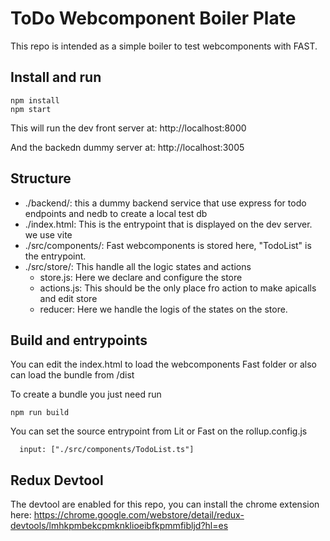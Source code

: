 # ToDo Webcomponent Boiler Plate

This repo is intended as a simple boiler to test webcomponents with FAST.

## Install and run

```
npm install
npm start
```

This will run the dev front server at:
http://localhost:8000

And the backedn dummy server at:
http://localhost:3005

## Structure

- ./backend/: this a dummy backend service that use express for todo endpoints and nedb to create a local test db
- ./index.html: This is the entrypoint that is displayed on the dev server. we use vite
- ./src/components/: Fast webcomponents is stored here, "TodoList" is the entrypoint.
- ./src/store/: This handle all the logic states and actions
  - store.js: Here we declare and configure the store
  - actions.js: This should be the only place fro action to make apicalls and edit store
  - reducer: Here we handle the logis of the states on the store.

## Build and entrypoints

You can edit the index.html to load the webcomponents Fast folder or also can load the bundle from /dist

<script type="module" src="./src/componentsLit/TodoList.ts"></script>

To create a bundle you just need run

```
npm run build
```

You can set the source entrypoint from Lit or Fast on the rollup.config.js

```
  input: ["./src/components/TodoList.ts"]
```

## Redux Devtool

The devtool are enabled for this repo, you can install the chrome extension here:
https://chrome.google.com/webstore/detail/redux-devtools/lmhkpmbekcpmknklioeibfkpmmfibljd?hl=es
